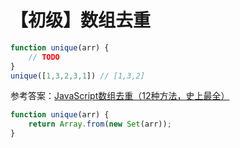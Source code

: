 # 【初级】数组去重

```js
function unique(arr) {
    // TODO
}
unique([1,3,2,3,1]) // [1,3,2]
```

参考答案：[JavaScript数组去重（12种方法，史上最全）](https://segmentfault.com/a/1190000016418021)

```js
function unique(arr) {
    return Array.from(new Set(arr));
}
```

